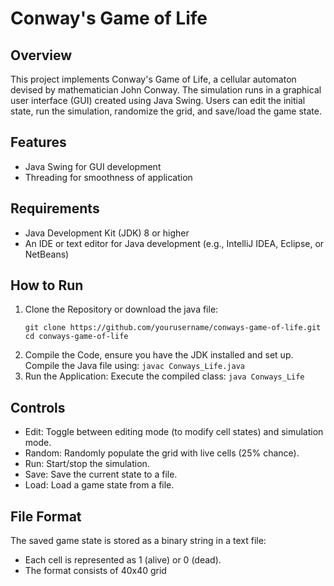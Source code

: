 # Conway's Game of Life

## Overview
This project implements Conway's Game of Life, a cellular automaton devised by mathematician John Conway. The simulation runs in a graphical user interface (GUI) created using Java Swing. Users can edit the initial state, run the simulation, randomize the grid, and save/load the game state.

## Features
- Java Swing for GUI development
- Threading for smoothness of application

## Requirements
- Java Development Kit (JDK) 8 or higher
- An IDE or text editor for Java development (e.g., IntelliJ IDEA, Eclipse, or NetBeans)

## How to Run
1. Clone the Repository or download the java file:
   ```
   git clone https://github.com/yourusername/conways-game-of-life.git
   cd conways-game-of-life
   ```
2. Compile the Code, ensure you have the JDK installed and set up. Compile the Java file using:
``` javac Conways_Life.java ```
3. Run the Application: Execute the compiled class:
``` java Conways_Life ```

## Controls
- Edit: Toggle between editing mode (to modify cell states) and simulation mode.
- Random: Randomly populate the grid with live cells (25% chance).
- Run: Start/stop the simulation.
- Save: Save the current state to a file.
- Load: Load a game state from a file.

## File Format
The saved game state is stored as a binary string in a text file:
  - Each cell is represented as 1 (alive) or 0 (dead).
  - The format consists of 40x40 grid








